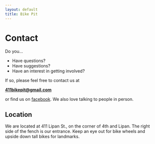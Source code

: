 ```yaml
---
layout: default
title: Bike Pit
---
```


# Contact

Do you...

* Have questions?
* Have suggestions?
* Have an interest in getting involved?

If so, please feel free to contact us at

__[411bikepit@gmail.com](mailto:411bikepit@gmail.com)__


or find us on [facebook](http://www.facebook.com/411bikepit). We also love talking to people in person.

## Location

We are located at 411 Lipan St., on the corner of 4th and Lipan. The right side of the fench is our entrance. Keep an eye out for bike wheels and upside down tall bikes for landmarks.
